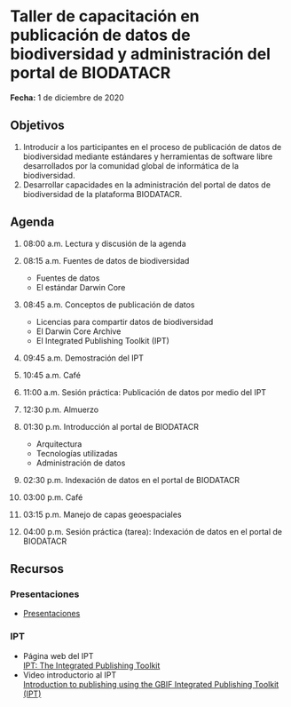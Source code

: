 # Taller de capacitación en publicación de datos de biodiversidad y administración del portal de BIODATACR

**Fecha:** 1 de diciembre de 2020

## Objetivos

1. Introducir a los participantes en el proceso de publicación de datos de biodiversidad mediante estándares y herramientas de software libre desarrollados por la comunidad global de informática de la biodiversidad.
2. Desarrollar capacidades en la administración del portal de datos de biodiversidad de la plataforma BIODATACR.

## Agenda

01. 08:00 a.m. Lectura y discusión de la agenda

02. 08:15 a.m. Fuentes de datos de biodiversidad
    * Fuentes de datos
    * El estándar Darwin Core
    
03. 08:45 a.m. Conceptos de publicación de datos
    * Licencias para compartir datos de biodiversidad
    * El Darwin Core Archive
    * El Integrated Publishing Toolkit (IPT)
    
04. 09:45 a.m. Demostración del IPT

05. 10:45 a.m. Café
06. 11:00 a.m. Sesión práctica: Publicación de datos por medio del IPT

07. 12:30 p.m. Almuerzo

08. 01:30 p.m. Introducción al portal de BIODATACR
    * Arquitectura
    * Tecnologías utilizadas
    * Administración de datos
    
09. 02:30 p.m. Indexación de datos en el portal de BIODATACR

10. 03:00 p.m. Café

11. 03:15 p.m. Manejo de capas geoespaciales

12. 04:00 p.m. Sesión práctica (tarea): Indexación de datos en el portal de BIODATACR


## Recursos
### Presentaciones
* [Presentaciones](https://drive.google.com/drive/folders/1iOsUtpDz5K82K4llXS1nde5olNq56rFE?usp=sharing)
### IPT
* Página web del IPT  
[IPT: The Integrated Publishing Toolkit](https://www.gbif.org/ipt/)
* Video introductorio al IPT  
[Introduction to publishing using the GBIF Integrated Publishing Toolkit (IPT)](https://www.youtube.com/watch?v=eDH9IoTrMVE&feature=emb_logo)
